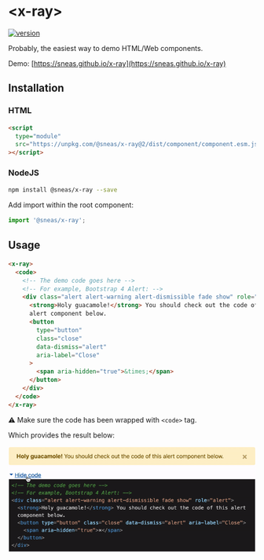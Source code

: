 # \<x-ray>

[![version](https://img.shields.io/npm/v/@sneas/x-ray.svg?style=flat-square)](http://npm.im/@sneas/x-ray)

Probably, the easiest way to demo HTML/Web components.

Demo: [https://sneas.github.io/x-ray](https://sneas.github.io/x-ray)

## Installation

### HTML

```html
<script
  type="module"
  src="https://unpkg.com/@sneas/x-ray@2/dist/component/component.esm.js"
></script>
```

### NodeJS

```sh
npm install @sneas/x-ray --save
```

Add import within the root component:

```js
import '@sneas/x-ray';
```

## Usage

```html
<x-ray>
  <code>
    <!-- The demo code goes here -->
    <!-- For example, Bootstrap 4 Alert: -->
    <div class="alert alert-warning alert-dismissible fade show" role="alert">
      <strong>Holy guacamole!</strong> You should check out the code of this
      alert component below.
      <button
        type="button"
        class="close"
        data-dismiss="alert"
        aria-label="Close"
      >
        <span aria-hidden="true">&times;</span>
      </button>
    </div>
  </code>
</x-ray>
```

⚠️ Make sure the code has been wrapped with `<code>` tag.

Which provides the result below:

![Preview of Bootstrap 4 Alert Component](docs/bootstrap-alert.gif)
